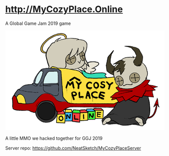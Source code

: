 # http://MyCozyPlace.Online
A Global Game Jam 2019 game

![Logo](https://github.com/NeatSketch/MyCozyPlaceOnline/blob/master/Assets/WebGLTemplates/Custom/logo.png?raw=true "Logo")

A little MMO we hacked together for GGJ 2019

Server repo: https://github.com/NeatSketch/MyCozyPlaceServer
